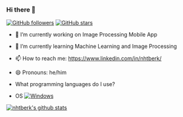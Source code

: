### Hi there 👋

[![GitHub followers](https://img.shields.io/github/followers/nhtberk.svg?style=social&label=Follow&maxAge=2592000)](https://github.com/nhtberk?tab=followers)
[![GitHub stars](https://img.shields.io/github/stars/Naereen/StrapDown.js.svg?style=social&label=Star&maxAge=2592000)](https://GitHub.com/nhtberk/StrapDown.js/stargazers/)

- 🔭 I’m currently working on Image Processing Mobile App
- 🌱 I’m currently learning Machine Learning and Image Processing
- 📫 How to reach me: https://www.linkedin.com/in/nhtberk/
- 😄 Pronouns: he/him

- What programming languages do I use?

- OS
[![Windows](https://svgshare.com/i/ZhY.svg)](https://svgshare.com/i/ZhY.svg)

[![nhtberk's github stats](https://github-readme-stats.vercel.app/api?username=nhtberk&theme=blue-green)](https://github.com/anuraghazra/github-readme-stats)

